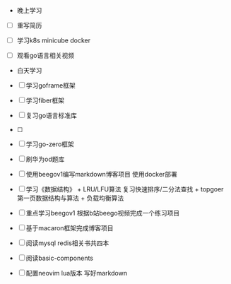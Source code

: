 + 晚上学习
- [ ] 重写简历

- [ ] 学习k8s minicube docker

- [ ] 观看go语言相关视频
+ 白天学习
- [ ] 学习goframe框架

- [ ] 学习fiber框架

- [ ] 复习go语言标准库

- [ ] 

- [ ] 学习go-zero框架

- [ ] 刷华为od题库 

- [ ] 使用beegov1编写markdown博客项目 使用docker部署

- [ ] 学习《数据结构》 + LRU/LFU算法 复习快速排序/二分法查找 + topgoer第一页数据结构与算法 + 负载均衡算法

- [ ] 重点学习beegov1 根据b站beego视频完成一个练习项目

- [ ] 基于macaron框架完成博客项目

- [ ] 阅读mysql redis相关书共四本

- [ ] 阅读basic-components

- [ ] 配置neovim lua版本 写好markdown
